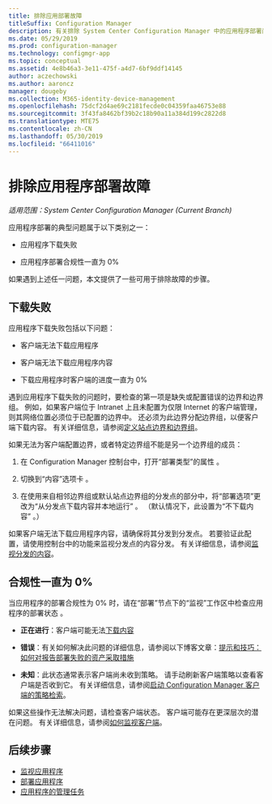 ```yaml
---
title: 排除应用部署故障
titleSuffix: Configuration Manager
description: 有关排除 System Center Configuration Manager 中的应用程序部署问题的提示
ms.date: 05/29/2019
ms.prod: configuration-manager
ms.technology: configmgr-app
ms.topic: conceptual
ms.assetid: 4e8b46a3-3e11-475f-a4d7-6bf9ddf14145
author: aczechowski
ms.author: aaroncz
manager: dougeby
ms.collection: M365-identity-device-management
ms.openlocfilehash: 75dcf2d4ae69c2181fecde0c04359faa46753e88
ms.sourcegitcommit: 3f43fa8462bf39b2c18b90a11a384d199c2822d8
ms.translationtype: MTE75
ms.contentlocale: zh-CN
ms.lasthandoff: 05/30/2019
ms.locfileid: "66411016"
---
```

# <a name="troubleshoot-application-deployments"></a>排除应用程序部署故障

*适用范围：System Center Configuration Manager (Current Branch)*

应用程序部署的典型问题属于以下类别之一：

- 应用程序下载失败

- 应用程序部署合规性一直为 0%

如果遇到上述任一问题，本文提供了一些可用于排除故障的步骤。


## <a name="download-failures"></a>下载失败

应用程序下载失败包括以下问题：

- 客户端无法下载应用程序

- 客户端无法下载应用程序内容

- 下载应用程序时客户端的进度一直为 0%

遇到应用程序下载失败的问题时，要检查的第一项是缺失或配置错误的边界和边界组。 例如，如果客户端位于 Intranet 上且未配置为仅限 Internet 的客户端管理，则其网络位置必须位于已配置的边界中。 还必须为此边界分配边界组，以便客户端下载内容。 有关详细信息，请参阅[定义站点边界和边界组](/sccm/core/servers/deploy/configure/define-site-boundaries-and-boundary-groups)。

如果无法为客户端配置边界，或者特定边界组不能是另一个边界组的成员：

1. 在 Configuration Manager 控制台中，打开“部署类型”的属性  。  

1. 切换到“内容”选项卡  。

1. 在使用来自相邻边界组或默认站点边界组的分发点的部分中，将“部署选项”更改为“从分发点下载内容并本地运行”   。 （默认情况下，此设置为“不下载内容”  。）

如果客户端无法下载应用程序内容，请确保将其分发到分发点。 若要验证此配置，请使用控制台中的功能来监视分发点的内容分发。 有关详细信息，请参阅[监视分发的内容](/sccm/core/servers/deploy/configure/monitor-content-you-have-distributed)。  


## <a name="compliance-stuck-at-0"></a>合规性一直为 0%

当应用程序的部署合规性为 0% 时，请在“部署”节点下的“监视”工作区中检查应用程序的部署状态   。

- **正在进行**：客户端可能无法[下载内容](#download-failures)

- **错误**：有关如何解决此问题的详细信息，请参阅以下博客文章：[提示和技巧：如何对报告部署失败的资产采取措施](https://techcommunity.microsoft.com/t5/Configuration-Manager-Archive/Tips-and-Tricks-How-to-Take-Action-on-Assets-That-Report-a/ba-p/273019)

- **未知**：此状态通常表示客户端尚未收到策略。 请手动刷新客户端策略以查看客户端是否收到它。 有关详细信息，请参阅[启动 Configuration Manager 客户端的策略检索](/sccm/core/clients/manage/manage-clients#BKMK_PolicyRetrieval)。
  
如果这些操作无法解决问题，请检查客户端状态。 客户端可能存在更深层次的潜在问题。 有关详细信息，请参阅[如何监视客户端](/sccm/core/clients/manage/monitor-clients)。


## <a name="next-steps"></a>后续步骤

- [监视应用程序](/sccm/apps/deploy-use/monitor-applications-from-the-console)
- [部署应用程序](/sccm/apps/deploy-use/deploy-applications)
- [应用程序的管理任务](/sccm/apps/deploy-use/management-tasks-applications)
